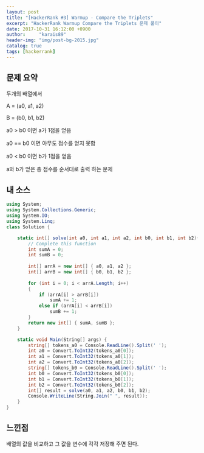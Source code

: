 ```yaml
---
layout: post
title: "[HackerRank #3] Warmup - Compare the Triplets"
excerpt: "HackerRank Warmup Compare the Triplets 문제 풀이"
date: 2017-10-31 16:12:00 +0900
author:     "karais89"
header-img: "img/post-bg-2015.jpg"
catalog: true
tags: [hackerrank]
---
```


## 문제 요약

두개의 배열에서 

A = (a0, a1, a2)

B = (b0, b1, b2)

a0 > b0 이면 a가 1점을 얻음

a0 == b0 이면 아무도 점수를 얻지 못함

a0 < b0 이면 b가 1점을 얻음

a와 b가 얻은 총 점수를 순서대로 출력 하는 문제

## 내 소스

```csharp
using System;
using System.Collections.Generic;
using System.IO;
using System.Linq;
class Solution {

    static int[] solve(int a0, int a1, int a2, int b0, int b1, int b2){
        // Complete this function
        int sumA = 0;
        int sumB = 0;
        
        int[] arrA = new int[] { a0, a1, a2 };
        int[] arrB = new int[] { b0, b1, b2 };
        
        for (int i = 0; i < arrA.Length; i++)
        {
            if (arrA[i] > arrB[i])
                sumA += 1;
            else if (arrA[i] < arrB[i])
                sumB += 1;
        }
        return new int[] { sumA, sumB };
    }

    static void Main(String[] args) {
        string[] tokens_a0 = Console.ReadLine().Split(' ');
        int a0 = Convert.ToInt32(tokens_a0[0]);
        int a1 = Convert.ToInt32(tokens_a0[1]);
        int a2 = Convert.ToInt32(tokens_a0[2]);
        string[] tokens_b0 = Console.ReadLine().Split(' ');
        int b0 = Convert.ToInt32(tokens_b0[0]);
        int b1 = Convert.ToInt32(tokens_b0[1]);
        int b2 = Convert.ToInt32(tokens_b0[2]);
        int[] result = solve(a0, a1, a2, b0, b1, b2);
        Console.WriteLine(String.Join(" ", result));
    }
}
```

## 느낀점

배열의 값을 비교하고 그 값을 변수에 각각 저장해 주면 된다.